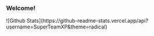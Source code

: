 ### Welcome!
<!--
- 🔭 I’m currently working on FNF HTML5 Mod Ports

- 🌱 I’m currently learning Javascript, and Lua
--!>
![Github Stats](https://github-readme-stats.vercel.app/api?username=SuperTeamXP&theme=radical)
